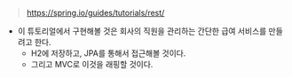 > https://spring.io/guides/tutorials/rest/

- 이 튜토리얼에서 구현해볼 것은 회사의 직원을 관리하는 간단한 급여 서비스를 만들려고 한다.
  - H2에 저장하고, JPA를 통해서 접근해볼 것이다. 
  - 그리고 MVC로 이것을 래핑할 것이다. 